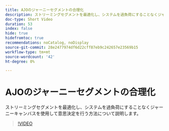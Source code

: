 ```yaml
---
title: AJOのジャーニーセグメントの合理化
description: ストリーミングセグメントを最適化し、システムを過負荷にすることなくジャーニーキャンバスを使用して意思決定を行う方法について説明します。
doc-type: Short Video
duration: 53
index: false
hide: true
hidefromtoc: true
recommendations: noCatalog, noDisplay
source-git-commit: 28e2477974df6d22cff87eb9c242657e23569b15
workflow-type: tm+mt
source-wordcount: '42'
ht-degree: 0%

---
```



# AJOのジャーニーセグメントの合理化

ストリーミングセグメントを最適化し、システムを過負荷にすることなくジャーニーキャンバスを使用して意思決定を行う方法について説明します。

<!-- 62_S522_3442522_52_streamlining-journey-segments-in-ajo -->
>[!VIDEO](https://video.tv.adobe.com/v/3458244/?learn=on&enablevpops=true)
